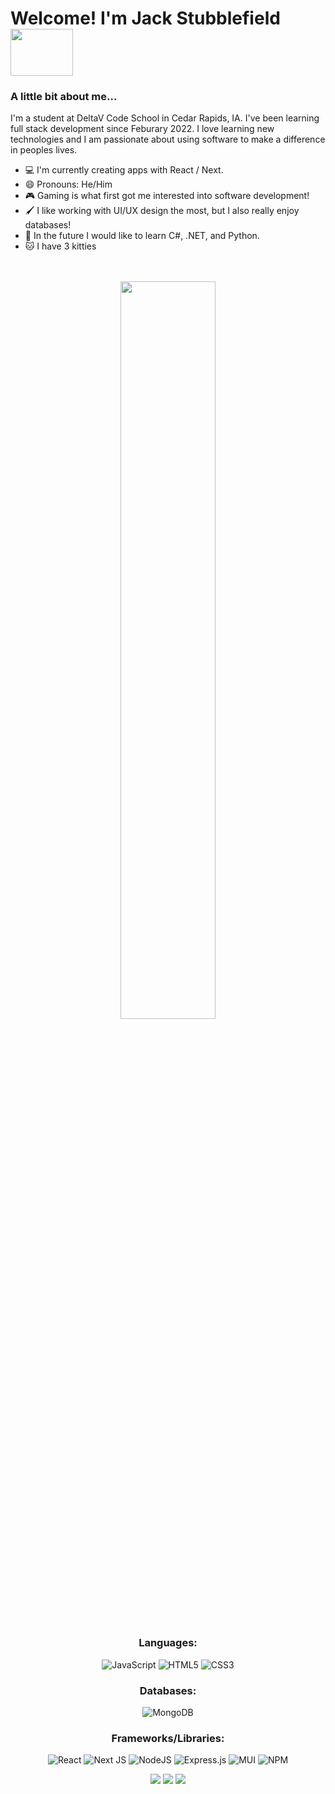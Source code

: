 <h1> Welcome! I'm Jack Stubblefield <img src='https://i.pinimg.com/originals/fe/61/dc/fe61dc2b7ef08a538b906eced7fa5cb5.gif' height='75' width='100'> </h1>

<h3> A little bit about me... </h3> 

<p> I'm a student at DeltaV Code School in Cedar Rapids, IA. I've been learning full stack development since Feburary 2022. I love learning new technologies and I am passionate about using software to make a difference in peoples lives.</p>

- 💻 I'm currently creating apps with React / Next.
- 😄 Pronouns: He/Him
- 🎮 Gaming is what first got me interested into software development!
- 🖌️ I like working with UI/UX design the most, but I also really enjoy databases!
- 📆 In the future I would like to learn C#, .NET, and Python.
- 🐱 I have 3 kitties<br><br><br>

<p align='center'>
 <img src='https://c.tenor.com/P9pPZ1prRCMAAAAd/pokemon-pikachu.gif' width=55%/><br>
</p>

<h3 align='center'> Languages: </h3>

<div align='center'>
 
 ![JavaScript](https://img.shields.io/badge/javascript-%23323330.svg?style=for-the-badge&logo=javascript&logoColor=%23F7DF1E)
 ![HTML5](https://img.shields.io/badge/html5-%23E34F26.svg?style=for-the-badge&logo=html5&logoColor=white)
 ![CSS3](https://img.shields.io/badge/css3-%231572B6.svg?style=for-the-badge&logo=css3&logoColor=white)
 
</div>

<h3 align='center'> Databases: </h3>

<div align='center'>
 
 ![MongoDB](https://img.shields.io/badge/MongoDB-%234ea94b.svg?style=for-the-badge&logo=mongodb&logoColor=white)
 
</div>

<h3 align='center'> Frameworks/Libraries: </h3>

<div align='center'>
 
 ![React](https://img.shields.io/badge/react-%2320232a.svg?style=for-the-badge&logo=react&logoColor=%2361DAFB)
 ![Next JS](https://img.shields.io/badge/Next-black?style=for-the-badge&logo=next.js&logoColor=white)
 ![NodeJS](https://img.shields.io/badge/node.js-6DA55F?style=for-the-badge&logo=node.js&logoColor=white)
 ![Express.js](https://img.shields.io/badge/express.js-%23404d59.svg?style=for-the-badge&logo=express&logoColor=%2361DAFB)
 ![MUI](https://img.shields.io/badge/MUI-%230081CB.svg?style=for-the-badge&logo=mui&logoColor=white)
 ![NPM](https://img.shields.io/badge/NPM-%23000000.svg?style=for-the-badge&logo=npm&logoColor=white)
 
</div>

<div align='center'>
 <img src="http://github-readme-streak-stats.herokuapp.com?user=Jacks-01&theme=ayu-mirage" />
 <img src="https://github-readme-stats.vercel.app/api?username=Jacks-01&show_icons=true&theme=ayu-mirage" />
 <img src='https://github-readme-stats.vercel.app/api/top-langs/?username=Jacks-01&layout=compact&theme=ayu-mirage'
</div>
